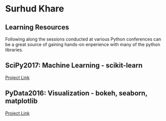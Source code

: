 # Surhud Khare

## Learning Resources
Following along the sessions conducted at various Python conferences can be a great source of gaining hands-on enperience with many of the python libraries. 

## SciPy2017: Machine Learning - scikit-learn
[Project Link](scipy2017_sklearn)

## PyData2016: Visualization - bokeh, seaborn, matplotlib
[Project Link](Bokeh_pydata2016)

